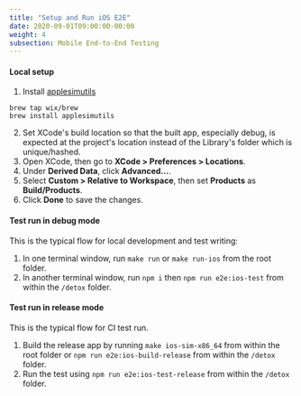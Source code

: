 ```yaml
---
title: "Setup and Run iOS E2E"
date: 2020-09-01T09:00:00-00:00
weight: 4
subsection: Mobile End-to-End Testing
---
```


#### Local setup
1. Install [applesimutils](https://github.com/wix/AppleSimulatorUtils)
```
brew tap wix/brew
brew install applesimutils
```
2. Set XCode's build location so that the built app, especially debug, is expected at the project's location instead of the Library's folder which is unique/hashed.
1. Open XCode, then go to **XCode > Preferences > Locations**.
2. Under **Derived Data**, click **Advanced...**.
3. Select **Custom > Relative to Workspace**, then set **Products** as **Build/Products**.
4. Click **Done** to save the changes.

#### Test run in debug mode
This is the typical flow for local development and test writing:
1. In one terminal window, run `make run` or `make run-ios` from the root folder.
2. In another terminal window, run `npm i` then `npm run e2e:ios-test` from within the `/detox` folder.

#### Test run in release mode
This is the typical flow for CI test run.
1. Build the release app by running `make ios-sim-x86_64` from within the root folder or `npm run e2e:ios-build-release` from within the `/detox` folder.
2. Run the test using `npm run e2e:ios-test-release` from within the `/detox` folder.
